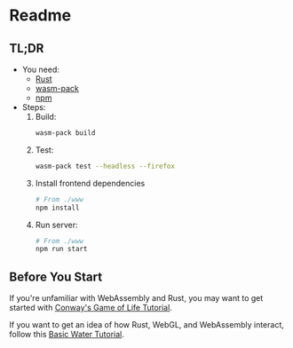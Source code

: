# Readme

## TL;DR

- You need:
  - [Rust](https://www.rust-lang.org/tools/install)
  - [wasm-pack](https://rustwasm.github.io/wasm-pack/installer/)
  - [npm](https://www.npmjs.com/get-npm)
- Steps:
  1. Build:
      ```bash
      wasm-pack build
      ```
  2. Test:
      ```bash
      wasm-pack test --headless --firefox
      ```
  3. Install frontend dependencies
      ```bash
      # From ./www
      npm install
      ```
  4. Run server:
      ```bash
      # From ./www
      npm run start
      ```

## Before You Start

If you're unfamiliar with WebAssembly and Rust, you may want to get started
with [Conway's Game of Life Tutorial](https://rustwasm.github.io/book/game-of-life/introduction.html).

If you want to get an idea of how Rust, WebGL, and WebAssembly interact, follow this
[Basic Water Tutorial](https://www.chinedufn.com/3d-webgl-basic-water-tutorial/).
